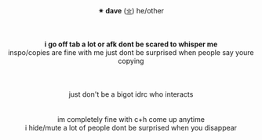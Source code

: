 <p align="center">
<br><br><b>✴ dave</b> (<a href="https://x.com/ironicstridr">✮</a>) he/other </a><br><br>
<br><br><b>i go off tab a lot or afk dont be scared to whisper me </b>
<br>inspo/copies are fine with me just dont be surprised when people say youre copying </a><br><br>
<br><br>  just don't be a bigot idrc who interacts <br><br>
<br>  im completely fine with c+h come up anytime </b>
<br>i hide/mute a lot of people dont be surprised when you disappear <br><br><b>

